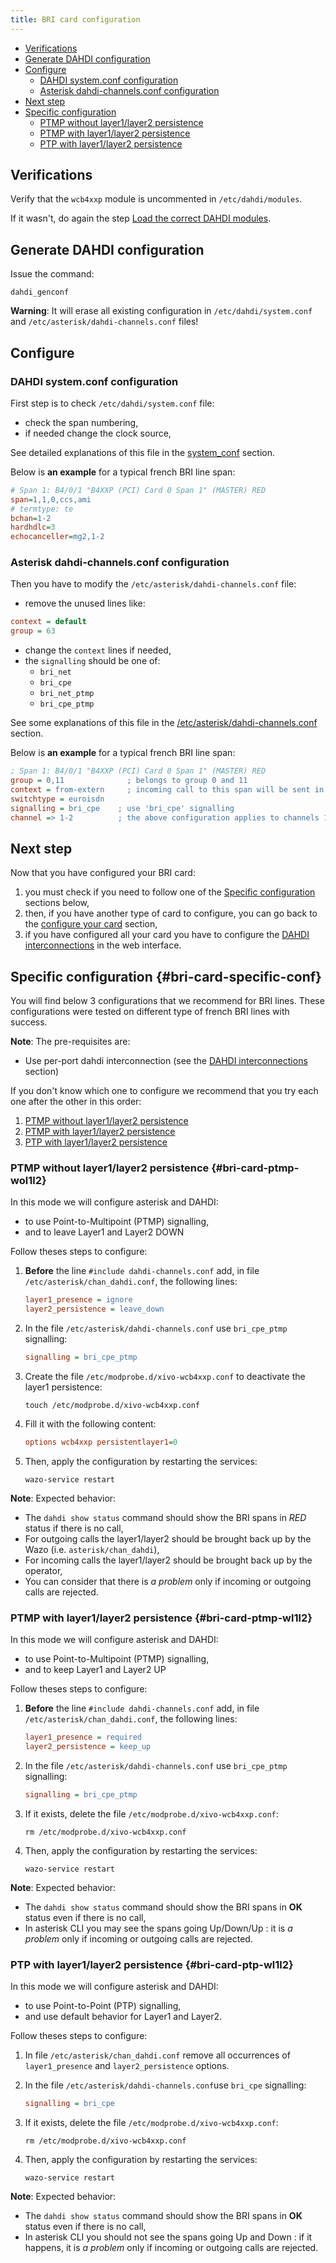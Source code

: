 ```yaml
---
title: BRI card configuration
---
```


- [Verifications](#verification)
- [Generate DAHDI configuration](#generate-dahdi-configuration)
- [Configure](#configure)
  - [DAHDI system.conf configuration](#dahdi-system.conf-configuration)
  - [Asterisk dahdi-channels.conf configuration](#asterisk-dahdi-channels.conf-configuration)
- [Next step](#next-step)
- [Specific configuration](#bri-card-specific-conf)
  - [PTMP without layer1/layer2 persistence](#bri-card-ptmp-wol1l2)
  - [PTMP with layer1/layer2 persistence](#bri-card-ptmp-wl1l2)
  - [PTP with layer1/layer2 persistence](#bri-card-ptp-wl1l2)

## Verifications

Verify that the `wcb4xxp` module is uncommented in `/etc/dahdi/modules`.

If it wasn't, do again the step
[Load the correct DAHDI modules](/uc-doc/administration/hardware/load_modules).

## Generate DAHDI configuration

Issue the command:

```shell
dahdi_genconf
```

**Warning**: It will erase all existing configuration in `/etc/dahdi/system.conf` and
`/etc/asterisk/dahdi-channels.conf` files!

## Configure

### DAHDI system.conf configuration

First step is to check `/etc/dahdi/system.conf` file:

- check the span numbering,
- if needed change the clock source,

See detailed explanations of this file in the
[system_conf](/uc-doc/administration/hardware/hardware) section.

Below is **an example** for a typical french BRI line span:

```ini
# Span 1: B4/0/1 "B4XXP (PCI) Card 0 Span 1" (MASTER) RED
span=1,1,0,ccs,ami
# termtype: te
bchan=1-2
hardhdlc=3
echocanceller=mg2,1-2
```

### Asterisk dahdi-channels.conf configuration

Then you have to modify the `/etc/asterisk/dahdi-channels.conf` file:

- remove the unused lines like:

```ini
context = default
group = 63
```

- change the `context` lines if needed,
- the `signalling` should be one of:
  - `bri_net`
  - `bri_cpe`
  - `bri_net_ptmp`
  - `bri_cpe_ptmp`

See some explanations of this file in the
[/etc/asterisk/dahdi-channels.conf](/uc-doc/administration/hardware/introduction#asterisk-dahdi-channel-conf)
section.

Below is **an example** for a typical french BRI line span:

```ini
; Span 1: B4/0/1 "B4XXP (PCI) Card 0 Span 1" (MASTER) RED
group = 0,11              ; belongs to group 0 and 11
context = from-extern     ; incoming call to this span will be sent in 'from-extern' context
switchtype = euroisdn
signalling = bri_cpe    ; use 'bri_cpe' signalling
channel => 1-2          ; the above configuration applies to channels 1 and 2
```

## Next step

Now that you have configured your BRI card:

1. you must check if you need to follow one of the
   [Specific configuration](/uc-doc/administration/hardware/bri_configuration#bri-card-specific-conf)
   sections below,
2. then, if you have another type of card to configure, you can go back to the
   [configure your card](/uc-doc/administration/hardware/card_configuration) section,
3. if you have configured all your card you have to configure the
   [DAHDI interconnections](/uc-doc/administration/interconnections/introduction#interco-dahdi-conf)
   in the web interface.

## Specific configuration {#bri-card-specific-conf}

You will find below 3 configurations that we recommend for BRI lines. These configurations were
tested on different type of french BRI lines with success.

**Note**: The pre-requisites are:

- Use per-port dahdi interconnection (see the
  [DAHDI interconnections](/uc-doc/administration/interconnections/introduction#interco-dahdi-conf)
  section)

If you don't know which one to configure we recommend that you try each one after the other in this
order:

1. [PTMP without layer1/layer2 persistence](/uc-doc/administration/hardware/bri_configuration#bri-card-ptmp-wol1l2)
2. [PTMP with layer1/layer2 persistence](/uc-doc/administration/hardware/bri_configuration#bri-card-ptmp-wl1l2)
3. [PTP with layer1/layer2 persistence](/uc-doc/administration/hardware/bri_configuration#bri-card-ptp-wl1l2)

### PTMP without layer1/layer2 persistence {#bri-card-ptmp-wol1l2}

In this mode we will configure asterisk and DAHDI:

- to use Point-to-Multipoint (PTMP) signalling,
- and to leave Layer1 and Layer2 DOWN

Follow theses steps to configure:

1. **Before** the line `#include dahdi-channels.conf` add, in file `/etc/asterisk/chan_dahdi.conf`,
   the following lines:

   ```ini
   layer1_presence = ignore
   layer2_persistence = leave_down
   ```

2. In the file `/etc/asterisk/dahdi-channels.conf` use `bri_cpe_ptmp` signalling:

   ```ini
   signalling = bri_cpe_ptmp
   ```

3. Create the file `/etc/modprobe.d/xivo-wcb4xxp.conf` to deactivate the layer1 persistence:

   ```shell
   touch /etc/modprobe.d/xivo-wcb4xxp.conf
   ```

4. Fill it with the following content:

   ```ini
   options wcb4xxp persistentlayer1=0
   ```

5. Then, apply the configuration by restarting the services:

   ```shell
   wazo-service restart
   ```

**Note**: Expected behavior:

- The `dahdi show status` command should show the BRI spans in _RED_ status if there is no call,
- For outgoing calls the layer1/layer2 should be brought back up by the Wazo (i.e.
  `asterisk/chan_dahdi`),
- For incoming calls the layer1/layer2 should be brought back up by the operator,
- You can consider that there is _a problem_ only if incoming or outgoing calls are rejected.

### PTMP with layer1/layer2 persistence {#bri-card-ptmp-wl1l2}

In this mode we will configure asterisk and DAHDI:

- to use Point-to-Multipoint (PTMP) signalling,
- and to keep Layer1 and Layer2 UP

Follow theses steps to configure:

1. **Before** the line `#include dahdi-channels.conf` add, in file `/etc/asterisk/chan_dahdi.conf`,
   the following lines:

   ```ini
   layer1_presence = required
   layer2_persistence = keep_up
   ```

2. In the file `/etc/asterisk/dahdi-channels.conf` use `bri_cpe_ptmp` signalling:

   ```ini
   signalling = bri_cpe_ptmp
   ```

3. If it exists, delete the file `/etc/modprobe.d/xivo-wcb4xxp.conf`:

   ```shell
   rm /etc/modprobe.d/xivo-wcb4xxp.conf
   ```

4. Then, apply the configuration by restarting the services:

   ```shell
   wazo-service restart
   ```

**Note**: Expected behavior:

- The `dahdi show status` command should show the BRI spans in **OK** status even if there is no
  call,
- In asterisk CLI you may see the spans going Up/Down/Up : it is _a problem_ only if incoming or
  outgoing calls are rejected.

### PTP with layer1/layer2 persistence {#bri-card-ptp-wl1l2}

In this mode we will configure asterisk and DAHDI:

- to use Point-to-Point (PTP) signalling,
- and use default behavior for Layer1 and Layer2.

Follow theses steps to configure:

1. In file `/etc/asterisk/chan_dahdi.conf` remove all occurrences of `layer1_presence` and
   `layer2_persistence` options.
2. In the file `/etc/asterisk/dahdi-channels.conf`use `bri_cpe` signalling:

   ```ini
   signalling = bri_cpe
   ```

3. If it exists, delete the file `/etc/modprobe.d/xivo-wcb4xxp.conf`:

   ```shell
   rm /etc/modprobe.d/xivo-wcb4xxp.conf
   ```

4. Then, apply the configuration by restarting the services:

   ```shell
   wazo-service restart
   ```

**Note**: Expected behavior:

- The `dahdi show status` command should show the BRI spans in **OK** status even if there is no
  call,
- In asterisk CLI you should not see the spans going Up and Down : if it happens, it is _a problem_
  only if incoming or outgoing calls are rejected.
